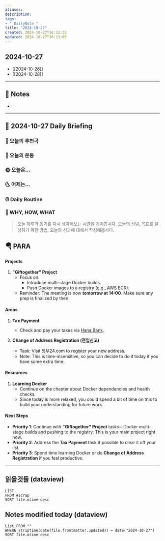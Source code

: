 ```yaml
---
aliases: 
description:
tags:
- " DailyNote "
title: "2024-10-27"
created: 2024-10-27T16:12:32
updated: 2024-10-27T16:13:05
---
```


## 2024-10-27

- [[2024-10-26]] 
- [[2024-10-28]]

---

## 📝 Notes

- 


---

## 📅 2024-10-27 Daily Briefing

### 🎵 오늘의 추천곡

### 🏃 오늘의 운동

### 🌞 오늘은...

### 🌜 어제는...

### ⏰ Daily Routine

### 🚀 WHY, HOW, WHAT

> 오늘 하루의 동기를 다시 생각해보는 시간을 가져봅시다. 오늘의 신념, 목표를 달성하기 위한 방법, 오늘의 성과에 대해서 작성해봅시다.

##  🪂 PARA

#### **Projects**

1. **"Giftogether" Project**
   - Focus on:
     - Introduce multi-stage Docker builds.
     - Push Docker images to a registry (e.g., AWS ECR).
   - Reminder: The meeting is now **tomorrow at 14:00**. Make sure any prep is finalized by then.

#### **Areas**

1. **Tax Payment**
   - Check and pay your taxes via [Hana Bank](https://my.hanabank.com/nSSnFUAQ).

2. **Change of Address Registration (전입신고)**
   - Task: Visit 정부24.com to register your new address.
   - Note: This is time-insensitive, so you can decide to do it today if you have some extra time.

#### **Resources**

1. **Learning Docker**
   - Continue on the chapter about Docker dependencies and health checks.
   - Since today is more relaxed, you could spend a bit of time on this to build your understanding for future work.

#### **Next Steps**

- **Priority 1**: Continue with **"Giftogether" Project** tasks—Docker multi-stage builds and pushing to the registry. This is your main project right now.
- **Priority 2**: Address the **Tax Payment** task if possible to clear it off your list.
- **Priority 3**: Spend time learning Docker or do **Change of Address Registration** if you feel productive.



---

## 읽을것들 (dataview)

```dataview
LIST
FROM #scrap
SORT file.mtime desc
```

## Notes modified today (dataview)

```dataview
List FROM "" 
WHERE striptime(date(file.frontmatter.updated)) = date("2024-10-27") 
SORT file.mtime desc
```
